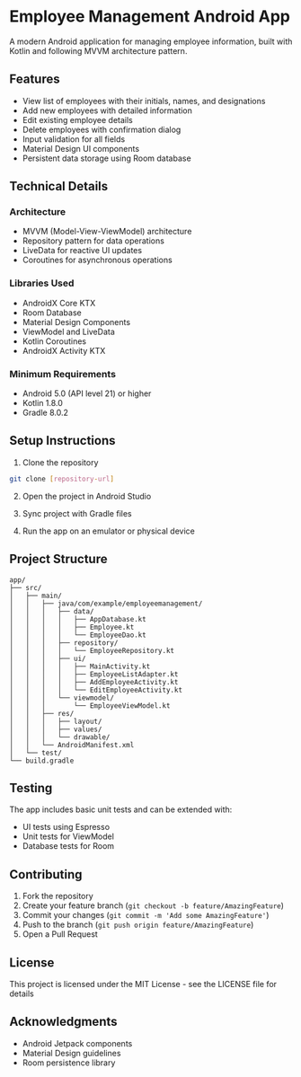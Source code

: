 # Employee Management Android App

A modern Android application for managing employee information, built with Kotlin and following MVVM architecture pattern.

## Features

- View list of employees with their initials, names, and designations
- Add new employees with detailed information
- Edit existing employee details
- Delete employees with confirmation dialog
- Input validation for all fields
- Material Design UI components
- Persistent data storage using Room database

## Technical Details

### Architecture
- MVVM (Model-View-ViewModel) architecture
- Repository pattern for data operations
- LiveData for reactive UI updates
- Coroutines for asynchronous operations

### Libraries Used
- AndroidX Core KTX
- Room Database
- Material Design Components
- ViewModel and LiveData
- Kotlin Coroutines
- AndroidX Activity KTX

### Minimum Requirements
- Android 5.0 (API level 21) or higher
- Kotlin 1.8.0
- Gradle 8.0.2

## Setup Instructions

1. Clone the repository
```bash
git clone [repository-url]
```

2. Open the project in Android Studio

3. Sync project with Gradle files

4. Run the app on an emulator or physical device

## Project Structure

```
app/
├── src/
│   ├── main/
│   │   ├── java/com/example/employeemanagement/
│   │   │   ├── data/
│   │   │   │   ├── AppDatabase.kt
│   │   │   │   ├── Employee.kt
│   │   │   │   └── EmployeeDao.kt
│   │   │   ├── repository/
│   │   │   │   └── EmployeeRepository.kt
│   │   │   ├── ui/
│   │   │   │   ├── MainActivity.kt
│   │   │   │   ├── EmployeeListAdapter.kt
│   │   │   │   ├── AddEmployeeActivity.kt
│   │   │   │   └── EditEmployeeActivity.kt
│   │   │   └── viewmodel/
│   │   │       └── EmployeeViewModel.kt
│   │   ├── res/
│   │   │   ├── layout/
│   │   │   ├── values/
│   │   │   └── drawable/
│   │   └── AndroidManifest.xml
│   └── test/
└── build.gradle
```

## Testing

The app includes basic unit tests and can be extended with:
- UI tests using Espresso
- Unit tests for ViewModel
- Database tests for Room

## Contributing

1. Fork the repository
2. Create your feature branch (`git checkout -b feature/AmazingFeature`)
3. Commit your changes (`git commit -m 'Add some AmazingFeature'`)
4. Push to the branch (`git push origin feature/AmazingFeature`)
5. Open a Pull Request

## License

This project is licensed under the MIT License - see the LICENSE file for details

## Acknowledgments

- Android Jetpack components
- Material Design guidelines
- Room persistence library 